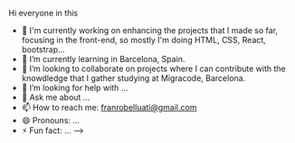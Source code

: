 Hi everyone in this




- 🔭 I'm currently working on enhancing the projects that I made so far, focusing in the front-end, so mostly I'm doing HTML, CSS, React, bootstrap... 
- 🌱 I’m currently learning in Barcelona, Spain.
- 🙋 I’m looking to collaborate on projects where I can contribute with the knowdledge that I gather studying at Migracode, Barcelona. 
- 🤔 I’m looking for help with ...
- 💬 Ask me about ...
- 📫 How to reach me: franrobelluati@gmail.com
- 😄 Pronouns: ...
- ⚡ Fun fact: ...
-->
